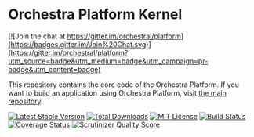 Orchestra Platform Kernel
==============

[![Join the chat at https://gitter.im/orchestral/platform](https://badges.gitter.im/Join%20Chat.svg)](https://gitter.im/orchestral/platform?utm_source=badge&utm_medium=badge&utm_campaign=pr-badge&utm_content=badge)

This repository contains the core code of the Orchestra Platform. If you want to build an application using Orchestra Platform, visit [the main repository](https://github.com/orchestral/platform).

[![Latest Stable Version](https://img.shields.io/github/release/orchestral/kernel.svg?style=flat-square)](https://packagist.org/packages/orchestra/kernel)
[![Total Downloads](https://img.shields.io/packagist/dt/orchestra/kernel.svg?style=flat-square)](https://packagist.org/packages/orchestra/kernel)
[![MIT License](https://img.shields.io/packagist/l/orchestra/kernel.svg?style=flat-square)](https://packagist.org/packages/orchestra/kernel)
[![Build Status](https://img.shields.io/travis/orchestral/kernel/3.3.svg?style=flat-square)](https://travis-ci.org/orchestral/kernel)
[![Coverage Status](https://img.shields.io/coveralls/orchestral/kernel/3.3.svg?style=flat-square)](https://coveralls.io/r/orchestral/kernel?branch=3.3)
[![Scrutinizer Quality Score](https://img.shields.io/scrutinizer/g/orchestral/kernel/3.3.svg?style=flat-square)](https://scrutinizer-ci.com/g/orchestral/kernel/)
